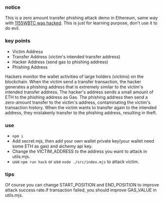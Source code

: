 ### notice

This is a zero amount transfer phishing attack demo in Ethereum, same way with [1155WBTC was hacked](https://slowmist.medium.com/small-bait-big-fish-unveiling-the-1155-wbtc-phishing-incident-22bf53b6fe60).
This is just for learning purpose, don't use it to do evil.

### key points

- Victim Address
- Transfer Address (victim's intended transfer address)
- Hacker Address (send gas to phishing address)
- Phishing Address

Hackers monitor the wallet activities of large holders (victims) on the blockchain. When the victim send a transfer transaction, the hacker generates a phishing address that is extremely similar to the victim's intended transfer address. The hacker's address sends a small amount of ETH to the phishing address as Gas. The phishing address then send a zero-amount transfer to the victim's address, contaminating the victim's transaction history. When the victim wants to transfer again to the intended address, they mistakenly transfer to the phishing address, resulting in theft.

### use

- `npm i`
- Add secret.mjs, then add your own wallet private key(your wallet need some ETH as gas) and alchemy api key.
- Change the VICTIM_ADDRESS to the address you want to attack in utils.mjs.
- use `npm run hack` or use `node ./src/index.mjs` to attack victim.

### tips

Of course you can change START_POSITION and END_POSITION to improve attack success rate.If transaction failed, you should improve GAS_VALUE in utils.mjs.
